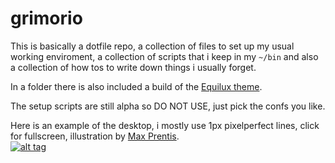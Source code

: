 grimorio
==============
This is basically a dotfile repo, a collection of files to set up my usual working enviroment, a collection of scripts that i keep in my `~/bin` and also a collection of how tos to write down things i usually forget. 
   
In a folder there is also included a build of the [Equilux theme](https://github.com/ddnexus/equilux-theme).   

The setup scripts are still alpha so DO NOT USE, just pick the confs you like.   

Here is an example of the desktop, i mostly use 1px pixelperfect lines, click for fullscreen, illustration by [Max Prentis](http://maxprentisvisual.tumblr.com/).   
[![alt tag](https://github.com/npisanti/struttura/blob/master/screenshot.jpg)](https://raw.githubusercontent.com/npisanti/struttura/master/screenshot.jpg)

